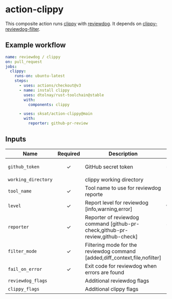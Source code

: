 # action-clippy

This composite action runs [clippy](https://github.com/rust-lang/rust-clippy) with [reviewdog](https://github.com/reviewdog/reviewdog). 
It depends on [clippy-reviewdog-filter](https://github.com/qnighy/clippy-reviewdog-filter).

## Example workflow

```yaml
name: reviewdog / clippy
on: pull_request
jobs:
  clippy:
    runs-on: ubuntu-latest
    steps:
      - uses: actions/checkout@v3
      - name: install clippy
        uses: dtolnay/rust-toolchain@stable
        with:
          components: clippy

      - uses: sksat/action-clippy@main
        with:
          reporter: github-pr-review
```

## Inputs

| Name                | Required | Description | Default |
| ------------------- | :------: | ----------- | ------- |
| `github_token`      | ✓ | GitHub secret token | `${{ github.token }}` |
| `working_directory` |   | clippy working directory | |
| `tool_name`         | ✓ | Tool name to use for reviewdog reporte | `clippy` |
| `level`             | ✓ | Report level for reviewdog [info,warning,error] | `warning` |
| `reporter`          | ✓ | Reporter of reviewdog command [github-pr-check,github-pr-review,github-check] | `github-pr-check` |
| `filter_mode`       | ✓ | Filtering mode for the reviewdog command [added,diff_context,file,nofilter] | `nofilter` |
| `fail_on_error`     | ✓ | Exit code for reviewdog when errors are found | `false` |
| `reviewdog_flags`   |   | Additional reviewdog flags | |
| `clippy_flags`      |   | Additional clippy flags | |
